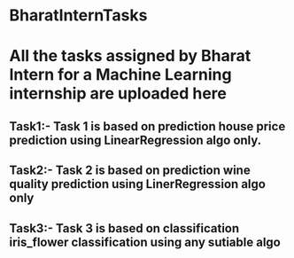 # BharatInternTasks
# All the tasks assigned by Bharat Intern for a Machine Learning internship are uploaded here 
## Task1:- Task 1 is based on prediction house price prediction using LinearRegression algo only.
## Task2:- Task 2 is based on prediction  wine quality prediction using LinerRegression algo only
## Task3:- Task 3 is based on classification iris_flower classification using any sutiable algo
